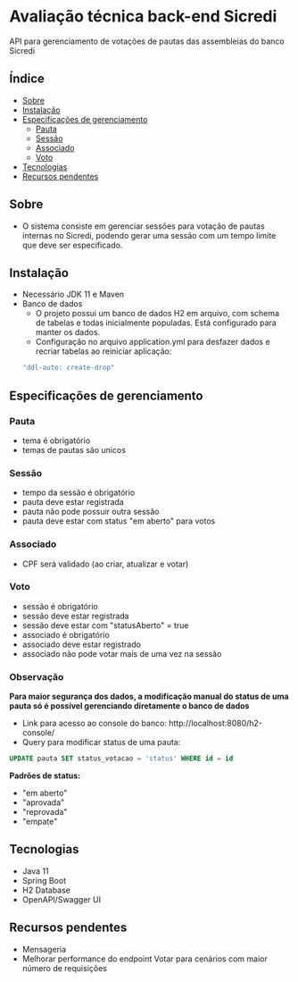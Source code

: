 # Avaliação técnica back-end Sicredi
API para gerenciamento de votações de pautas das assembleias do banco Sicredi
<!--ts-->
## Índice
   * [Sobre](#sobre)
   * [Instalação](#instalação)
   * [Especificações de gerenciamento](#especificações-de-gerenciamento)
      * [Pauta](#pauta)
      * [Sessão](#sessão)
      * [Associado](#associado)
      * [Voto](#voto)
   * [Tecnologias](#tecnologias)
   * [Recursos pendentes](#recursos-pendentes)
<!--te-->
## Sobre
- O sistema consiste em gerenciar sessões para votação de pautas internas no Sicredi, podendo gerar uma sessão com um tempo limite 
que deve ser especificado.

## Instalação
- Necessário JDK 11 e Maven
- Banco de dados
  - O projeto possui um banco de dados H2 em arquivo, com schema de tabelas e todas inicialmente populadas. Está configurado para manter os dados.  
  - Configuração no arquivo application.yml para desfazer dados e recriar tabelas ao reiniciar aplicação: 
  ~~~yml 
  "ddl-auto: create-drop"
  ~~~
## Especificações de gerenciamento
### Pauta
   - tema é obrigatório
   - temas de pautas são unicos
### Sessão
   - tempo da sessão é obrigatório
   - pauta deve estar registrada
   - pauta não pode possuir outra sessão
   - pauta deve estar com status "em aberto" para votos
    
### Associado  
   - CPF será validado (ao criar, atualizar e votar)
    
### Voto 
   - sessão é obrigatório
   - sessão deve estar registrada
   - sessão deve estar com "statusAberto" = true
   - associado é obrigatório
   - associado deve estar registrado
   - associado não pode votar mais de uma vez na sessão
### Observação
**Para maior segurança dos dados, a modificação manual do status de uma pauta só é possível gerenciando diretamente o banco de dados**
   - Link para acesso ao console do banco: http://localhost:8080/h2-console/ <br />
   - Query para modificar status de uma pauta: 
  ~~~sql
  UPDATE pauta SET status_votacao = 'status' WHERE id = id
  ~~~
   **Padrões de status:**
   - "em aberto" 
   - "aprovada" 
   - "reprovada" 
   - "empate"
## Tecnologias
  - Java 11
  - Spring Boot
  - H2 Database
  - OpenAPI/Swagger UI
  
## Recursos pendentes
  - Mensageria 
  - Melhorar performance do endpoint Votar para cenários com maior número de requisições 
